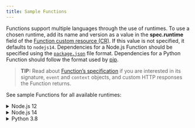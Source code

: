 ```yaml
---
title: Sample Functions
---
```


Functions support multiple languages through the use of runtimes. To use a chosen runtime, add its name and version as a value in the **spec.runtime** field of the [Function custom resource (CR)](./05-technical-reference/06-custom-resources/svls-01-function.md). If this value is not specified, it defaults to `nodejs14`. Dependencies for a Node.js Function should be specified using the [`package.json`](https://docs.npmjs.com/creating-a-package-json-file) file format. Dependencies for a Python Function should follow the format used by [pip](https://packaging.python.org/key_projects/#pip).

>**TIP:** Read about [Function’s specification](./05-technical-reference/svls-08-function-specification.md) if you are interested in its signature, `event` and `context` objects, and custom HTTP responses the Function returns.

See sample Functions for all available runtimes:

<div tabs name="available-runtimes" group="available-runtimes">
  <details>
  <summary label="nodejs12">
  Node.js 12
  </summary>

```yaml
cat <<EOF | kubectl apply -f -
apiVersion: serverless.kyma-project.io/v1alpha1
kind: Function
metadata:
  name: test-function-nodejs12
spec:
  runtime: nodejs12
  source: |
    const fetch = require("node-fetch");

    module.exports = {
      main: function (event, context) {
        return fetch("https://swapi.dev/api/people/1").then(res => res.json())
      }
    }
  deps: |
    {
      "name": "test-function-nodejs12",
      "version": "1.0.0",
      "dependencies": {
        "node-fetch": "^2.6.0"
      }
    }
EOF
```

  </details>
  <details>
  <summary label="nodejs14">
  Node.js 14
  </summary>

```yaml
cat <<EOF | kubectl apply -f -
apiVersion: serverless.kyma-project.io/v1alpha1
kind: Function
metadata:
  name: test-function-nodejs14
spec:
  runtime: nodejs14
  source: |
    const _ = require('lodash')

    module.exports = {
      main: function(event, context) {
        return _.kebabCase('Hello World from Node.js 14 Function');
      }
    }
  deps: |
    {
      "name": "test-function-nodejs14",
      "version": "1.0.0",
      "dependencies": {
        "lodash":"^4.17.20"
      }
    }
EOF
```

  </details>
  <details>
  <summary label="python38">
  Python 3.8
  </summary>

```yaml
cat <<EOF | kubectl apply -f -
apiVersion: serverless.kyma-project.io/v1alpha1
kind: Function
metadata:
  name: test-function-python38
spec:
  runtime: python38
  source: |
    import requests

    def main(event, context):
        r = requests.get('https://swapi.dev/api/people/13')
        return r.json()
  deps: |
    requests==2.24.0
EOF
```

</details>
</div>
